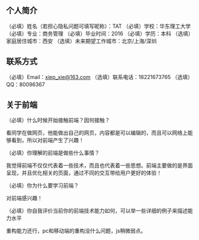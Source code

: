 ## 个人简介

（必填）姓名（若担心隐私问题可填写昵称）：TAT
（必填）学校：华东理工大学
（必填）专业：商务管理
（必填）毕业时间：2016
（必填）学历：本科
（选填）家庭居住城市：西安
（选填）未来期望工作城市：北京/上海/深圳

## 联系方式

（必填）Email：xiep_xie@163.com
（选填）联系电话：18221673765
（选填）QQ：80096367

## 关于前端

（必填）什么时候开始接触前端？因何接触？

 看同学在做网页，他能做出自己的网页，内容都是可以编辑的，而且可以网络上能够看到，所以对前端产生了兴趣！

（必填）你理解的前端是做些什么事情？

 我觉得前端不仅仅代表着一些技术，而且也代表着一些思想。前端主要做的是界面呈现，并且优化相关的页面，通过不同的交互带给用户更好的体验！

（必填）你为什么要学习前端？

 对前端感兴趣！

（必填）你自我评价当前你的前端技术能力如何，可以举一些详细的例子来描述能力水平

 重构能力还行，pc和移动端的重构没什么问题，js稍微弱点。

